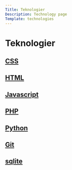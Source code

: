 ```yaml
---
Title: Teknologier
Description: Technology page
Template: technologies
---
```


Teknologier
====================

<div class="grid-item ">
    <h2><a href="%base_url%?technology/css">CSS</a></h2>
</div>
<div class="grid-item span-2">
    <h2><a href="%base_url%?technology/html">HTML</a></h2>
</div>
<div class="grid-item span-2">
    <h2><a href="%base_url%?technology/javascript">Javascript</a></h2>
</div>
<div class="grid-item">
    <h2><a href="%base_url%?technology/php">PHP</a></h2>
</div>
<div class="grid-item span-3">
    <h2><a href="%base_url%?technology/python">Python</a></h2>
</div>
<div class="grid-item">
    <h2><a href="%base_url%?technology/git">Git</a></h2>
</div>
<div class="grid-item span-2">
    <h2><a href="%base_url%?technology/sqlite">sqlite</a></h2>
</div>

